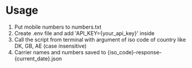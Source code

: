 # Usage
1. Put mobile numbers to numbers.txt
2. Create .env file and add 'API_KEY={your_api_key}' inside
3. Call the script from terminal with argument of iso code of country like DK, GB, AE (case insensitive)
4. Carrier names and numbers saved to {iso_code}-response-{current_date}.json
